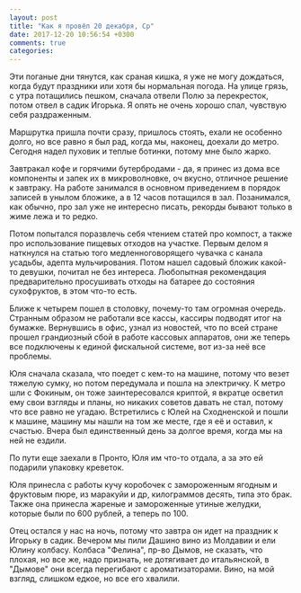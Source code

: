 ```yaml
---
layout: post
title: "Как я провёл 20 декабря, Ср"
date: 2017-12-20 10:56:54 +0300
comments: true
categories: 
---
```

Эти поганые дни тянутся, как сраная кишка, я уже не могу дождаться, когда будут праздники или хотя бы нормальная погода. На улице грязь, с утра потащились пешком, сначала отвели Полю за перекресток, потом отвел в садик Игорька. Я опять не очень хорошо спал, чувствую себя раздраженным.

Маршрутка пришла почти сразу, пришлось стоять, ехали не особенно долго, но все равно я был рад, когда мы, наконец, доехали до метро. Сегодня надел пуховик и теплые ботинки, потому мне было жарко.

Завтракал кофе и горячими бутербродами - да, я принес из дома все компоненты и запек их в микроволновке, оч вкусно, отличное решение к завтраку. На работе занимался в основном приведением в порядок записей в унылом бложике, а в 12 часов потащился в зал. Позанимался, как обычно, про зал уже не интересно писать, рекорды бывают только в жиме лежа и то редко.

Потом попытался поразвлечь себя чтением статей про компост, а также про использование пищевых отходов на участке. Первым делом я наткнулся на статью того медленноговорящего чувачка с канала усадьбы, адепта мульчирования. Потом нашел садовый бложик какой-то девушки, почитал не без интереса. Любопытная рекомендация предварительно просушивать отходы на батарее до состояния сухофруктов, в этом что-то есть.

Ближе к четырем пошел в столовку, почему-то там огромная очередь. Странным образом не работали все кассы, кассиры подводят итог на бумажке. Вернувшись в офис, узнал из новостей, что по всей стране прошел грандиозный сбой в работе кассовых аппаратов, они же теперь все подключены к единой фискальной системе, вот из-за неё все проблемы.

Юля сначала сказала, что поедет с кем-то на машине, потому что везет тяжелую сумку, но потом передумала и пошла на электричку. К метро шли c Фокиным, он тоже заинтересовался криптой, я вкратце осветил ему свои взгляды и планы, но никаких советов давать не стал, потому что все равно не угадаю. Встретились с Юлей на Сходненской и пошли к машине, машину мы нашли на том же месте, где я её и оставил, к счастью. Вчера был единственный день за долгое время, когда мы на ней не ездили.

По пути еще заехали в Пронто, Юля им что-то отдала, а за это ей подарили упаковку креветок.

Юля принесла с работы кучу коробочек с замороженным ягодным и фруктовым пюре, из маракуйи и др, килограммов десять, типа это брак. Также она принесла жареные и замороженные утиные желудки, которые были по 600 рублей, а теперь по 100.

Отец остался у нас на ночь, потому что завтра он идет на праздник к Игорьку в садик. Вечером мы пили Дашино вино из Молдавии и ели Юлину колбасу. Колбаса "Фелина", пр-во Дымов, не сказать, что плохая, но все же, надо признать, не дотягивает до итальянской, в "Дымове" они всегда перегибают с ароматизаторами. Вино, на мой взгляд, слишком едкое, но все его хвалили.